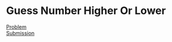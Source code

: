 # Guess Number Higher Or Lower
[Problem](https://leetcode.com/problems/guess-number-higher-or-lower/description/)  
[Submission](../../../results/GuessNumberHigherOrLowerSubmission.png)
